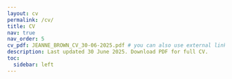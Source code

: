 ```yaml
---
layout: cv
permalink: /cv/
title: CV
nav: true
nav_order: 5
cv_pdf: JEANNE_BROWN_CV_30-06-2025.pdf # you can also use external links here
description: Last updated 30 June 2025. Download PDF for full CV.
toc:
  sidebar: left
---
```



